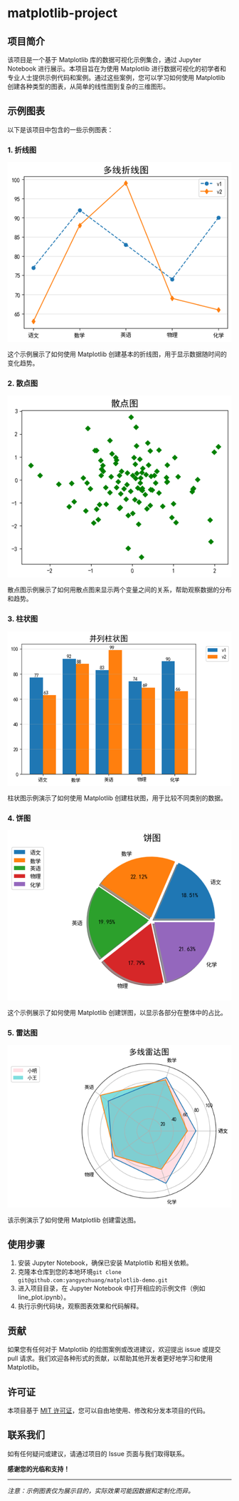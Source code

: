 # matplotlib-project

## 项目简介

该项目是一个基于 Matplotlib 库的数据可视化示例集合，通过 Jupyter Notebook 进行展示。本项目旨在为使用 Matplotlib 进行数据可视化的初学者和专业人士提供示例代码和案例。通过这些案例，您可以学习如何使用 Matplotlib 创建各种类型的图表，从简单的线性图到复杂的三维图形。

## 示例图表

以下是该项目中包含的一些示例图表：

### 1. 折线图

![折线图示例](img/line.png)

这个示例展示了如何使用 Matplotlib 创建基本的折线图，用于显示数据随时间的变化趋势。

### 2. 散点图

![散点图示例](img/scatter.png)

散点图示例展示了如何用散点图来显示两个变量之间的关系，帮助观察数据的分布和趋势。

### 3. 柱状图

![柱状图示例](img/bar.png)

柱状图示例演示了如何使用 Matplotlib 创建柱状图，用于比较不同类别的数据。

### 4. 饼图

![饼图示例](img/pie.png)

这个示例展示了如何使用 Matplotlib 创建饼图，以显示各部分在整体中的占比。

### 5. 雷达图

![雷达图](img/radar.png)

该示例演示了如何使用 Matplotlib 创建雷达图。

## 使用步骤

1. 安装 Jupyter Notebook，确保已安装 Matplotlib 和相关依赖。
2. 克隆本仓库到您的本地环境`git clone git@github.com:yangyezhuang/matplotlib-demo.git`
3. 进入项目目录，在 Jupyter Notebook 中打开相应的示例文件（例如 line_plot.ipynb）。
4. 执行示例代码块，观察图表效果和代码解释。



## 贡献

如果您有任何对于 Matplotlib 的绘图案例或改进建议，欢迎提出 issue 或提交 pull 请求。我们欢迎各种形式的贡献，以帮助其他开发者更好地学习和使用 Matplotlib。

## 许可证

本项目基于 [MIT 许可证](/LICENSE)，您可以自由地使用、修改和分发本项目的代码。

## 联系我们

如有任何疑问或建议，请通过项目的 Issue 页面与我们取得联系。

**感谢您的光临和支持！**

---

*注意：示例图表仅为展示目的，实际效果可能因数据和定制化而异。*
